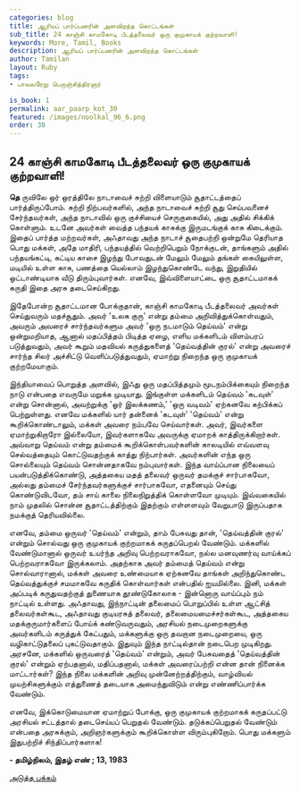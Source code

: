 ```yaml
---
categories: blog
title: ஆரியப் பார்ப்பனரின் அளவிறந்த கொட்டங்கள்
sub_title: 24 ﻿காஞ்சி காமகோடி பீடத்தலைவர் ஒரு குமுகாயக் குற்றவாளி!
keywords: More, Tamil, Books
description: ஆரியப் பார்ப்பனரின் அளவிறந்த கொட்டங்கள்
author: Tamilan
layout: Ruby
tags:
- பாவலரேறு பெருஞ்சித்திரனார் 

is_book: 1
permalink: aar_paarp_kot_30
featured: /images/noolkal_96_6.png
order: 30
---
```



## 24 ﻿காஞ்சி காமகோடி பீடத்தலைவர் ஒரு குமுகாயக் குற்றவாளி!

**தெ** ருவிலே ஒர் ஒரத்திலே நாடாவைச் சுற்றி விளையாடும் சூதாட்டத்தைப் பார்த்திருப்போம். சுற்றி நிற்பவர்களில், அந்த நாடாவைச் சுற்றி சூது செய்பவனைச் சேர்ந்தவர்கள், அந்த நாடாவில் ஒரு குச்சியைச் செருகுகையில், அது அதில் சிக்கிக் கொள்ளும். உடனே அவர்கள் வைத்த பந்தயக் காசுக்கு இருமடங்குக் காசு கிடைக்கும். இதைப் பார்த்த மற்றவர்கள், அஃதாவது அந்த நாடாச் சூதைபற்றி ஒன்றுமே தெரியாத பொது மக்கள், அதே மாதிரி, பந்தயத்தில் வெற்றிபெறும் நோக்குடன், தாங்களும் அதில் பந்தயங்கட்டி, கட்டிய காசை இழந்து போவதுடன் மேலும் மேலும் தங்கள் கையிலுள்ள, மடியில் உள்ள காசு, பணத்தை யெல்லாம் இழந்துகொண்டே வந்து, இறுதியில் ஒட்டாண்டியாக வீடு திரும்புவார்கள். எனவே, இவ்விளையாட்டை ஒரு சூதாட்டமாகக் கருதி இதை அரசு தடைசெய்கிறது.

இதேபோன்ற சூதாட்டமான போக்குதான், காஞ்சி காமகோடி பீடத்தலைவர் அவர்கள் செய்துவரும் மதச்சூதும். அவர் 'உலக குரு' என்று தம்மை அறிவித்துக்கொள்வதும், அவரும் அவரைச் சார்ந்தவர்களும அவர் 'ஒரு நடமாடும் தெய்வம்' என்று ஒன்றுமறியாத, ஆனால் மதப்பித்தம் பிடித்த ஏழை, எளிய மக்களிடம் விளம்பரப் படுத்துவதும், அவர் கூறும் மதவியல் கருத்துகளைத் 'தெய்வத்தின் குரல்' என்று அவரைச் சார்ந்த சிலர் அச்சிட்டு வெளிப்படுத்துவதும், ஏமாற்று நிறைந்த ஒரு குமுகாயக் குற்றமேயாகும்.

இந்தியாவைப் பொறுத்த அளவில், இஃது ஒரு மதப்பித்தமும் மூடநம்பிக்கையும் நிறைந்த நாடு என்பதை எவருமே மறுக்க முடியாது. இங்குள்ள மக்களிடம் தெய்வம் 'கடவுள்' என்று சொன்னால், அவற்றுக்கு 'ஓர் இலக்கணம்,' 'ஒரு வடிவம்' ஏற்கனவே கற்பிக்கப் பெற்றுள்ளது. எனவே மக்களில் யார் தன்னைக் 'கடவுள்' 'தெய்வம்' என்று கூறிக்கொண்டாலும், மக்கள் அவரை நம்பவே செய்வார்கள். அவர், இவர்களை ஏமாற்றுகிறாரோ இல்லையோ, இவர்களாகவே அவருக்கு ஏமாறக் காத்திருக்கிறார்கள். அவ்வாறு தெய்வம் என்று தம்மைக் கூறிக்கொள்பவர்களின் காலடியில் எவ்வளவு செல்வத்தையும் கொட்டுவதற்குக் காத்து நிற்பார்கள். அவர்களின் எந்த ஒரு சொல்லையும் தெய்வம் சொன்னதாகவே நம்புவார்கள். இந்த வாய்ப்பான நிலையைப் பயன்படுத்திக்கொண்டு, அத்தகைய மதத் தலைவர் ஒருவர் தமக்குச் சார்பாகவோ, அல்லது தம்மைச் சேர்ந்தவர்களுக்குச் சார்பாகவோ, எதனையும் செய்து கொண்டுவிடவோ, தம் சாய் காலை நிலைநிறுத்திக் கொள்ளவோ முடியும். இவ்வகையில் நாம் முதலில் சொன்ன சூதாட்டத்திற்கும் இதற்கும் எள்ளளவும் வேறுபாடு இருப்பதாக நமக்குத் தெரியவில்லை.

எனவே, தம்மை ஒருவர் 'தெய்வம்' என்றும், தாம் பேசுவது தான், 'தெய்வத்தின் குரல்' என்றும் சொல்வது ஒரு குமுகாயக் குற்றமாகக் கருதப்பெறல் வேண்டும். மக்களில் வேண்டுமானால் ஒருவர் உயர்ந்த அறிவு பெற்றவராகவோ, நல்ல மனவுணர்வு வாய்க்கப் பெற்றவராகவோ இருக்கலாம். அதற்காக அவர் தம்மைத் தெய்வம் என்று சொல்வாரானால், மக்கள் அவரை உண்மையாக ஏற்கனவே தாங்கள் அறிந்துகொண்ட தெய்வத்துக்குச் சமமாகவே கருதிக் கொள்வார்கள் என்பதில் ஐயமில்லை. இனி, மக்கள் அப்படிக் கருதுவதற்குத் துணையாக தூண்டுகோலாக - இன்னொரு வாய்ப்பும் நம் நாட்டில் உள்ளது. அஃதாவது, இந்நாட்டின் தலைமைப் பொறுப்பில் உள்ள ஆட்சித் தலைவர்கள்கூட, அஃதாவது குடியரசுத் தலைவர், தலைமையமைச்சர்கள்கூட, அத்தகைய மதக்குருமார்களைப் போய்க் கண்டுவருவதும், அரசியல் நடைமுறைகளுக்கு அவர்களிடம் கருத்துக் கேட்பதும், மக்களுக்கு ஒரு தவறான நடைமுறையை, ஒரு வழிகாட்டுதலைப் புகட்டுவதாகும். இதுவும் இந்த நாட்டில்தான் நடைபெற முடிகிறது. அரசனே, மக்களில் ஒருவரைத் 'தெய்வம்' என்றும், அவர் பேசுவதைத் 'தெய்வத்தின் குரல்' என்றும் ஏற்பதனால், மதிப்பதனால், மக்கள் அவரைப்பற்றி என்ன தான் நினைக்க மாட்டார்கள்? இந்த நிலை மக்களின் அறிவு முன்னேற்றத்திற்கும், வாழ்வியல் முயற்சிகளுக்கும் எத்துணைத் தடையாக அமைந்துவிடும் என்று எண்ணிப்பார்க்க வேண்டும்.

எனவே, இக்கொடுமையான ஏமாற்றுப் போக்கு, ஒரு குமுகாயக் குற்றமாகக் கருதப்பட்டு அரசியல் சட்டத்தால் தடைசெய்யப் பெறுதல் வேண்டும். தடுக்கப்பெறுதல் வேண்டும் என்பதை அரசுக்கும், அறிஞர்களுக்கும் கூறிக்கொள்ள விரும்புகிறோம். பொது மக்களும் இதுபற்றிச் சிந்திப்பார்களாக!

**\- தமிழ்நிலம், இதழ் எண் ; 13, 1983**

[அடுத்த பக்கம்](aar_paarp_kot_31)
